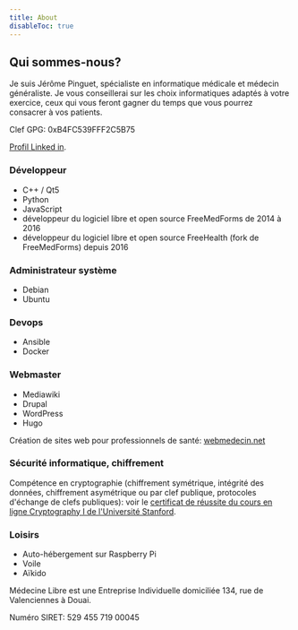 ```yaml
---
title: About
disableToc: true
---
```


## Qui sommes-nous?

Je suis Jérôme Pinguet, spécialiste en informatique médicale et médecin généraliste. Je vous conseillerai sur les choix informatiques adaptés à votre exercice, ceux qui vous feront gagner du temps que vous pourrez consacrer à vos patients.

Clef GPG: 0xB4FC539FFF2C5B75

[Profil Linked in](https://www.linkedin.com/in/j%C3%A9r%C3%B4me-pinguet-177454b0/).

### Développeur

 * C++ / Qt5
 * Python
 * JavaScript
 * développeur du logiciel libre et open source FreeMedForms de 2014 à 2016
 * développeur du logiciel libre et open source FreeHealth (fork de FreeMedForms) depuis 2016

### Administrateur système

 * Debian
 * Ubuntu

### Devops
 * Ansible
 * Docker

### Webmaster
 * Mediawiki
 * Drupal
 * WordPress
 * Hugo

Création de sites web pour professionnels de santé: [webmedecin.net](https://webmedecin.net)

### Sécurité informatique, chiffrement
Compétence en cryptographie (chiffrement symétrique, intégrité des données, chiffrement asymétrique ou par clef publique, protocoles d'échange de clefs publiques): voir le [certificat de réussite du cours en ligne Cryptography I de l'Université Stanford](/files/coursera-crypto-2014.pdf).

### Loisirs

 * Auto-hébergement sur Raspberry Pi
 * Voile
 * Aïkido

Médecine Libre est une Entreprise Individuelle domiciliée 134, rue de Valenciennes à Douai.

Numéro SIRET: 529 455 719 00045
